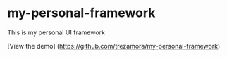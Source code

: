 # my-personal-framework
This is my personal UI framework

[View the demo] (https://github.com/trezamora/my-personal-framework)
